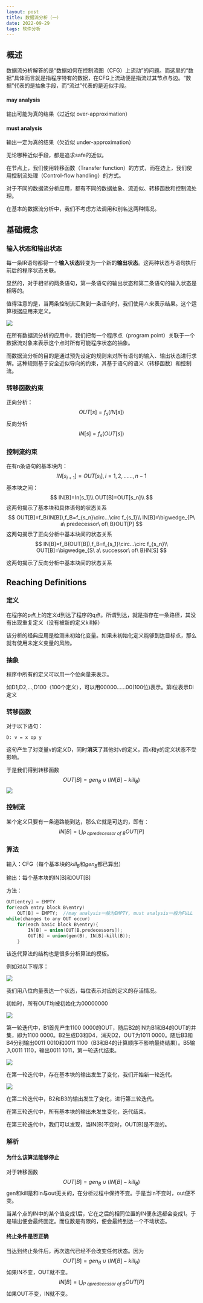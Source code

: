 ```yaml
---
layout: post
title: 数据流分析（一）
date: 2022-09-29
tags: 软件分析
---
```


## 概述

数据流分析解答的是“数据如何在控制流图（CFG）上流动”的问题。而这里的“数据”具体而言就是指程序特有的数据，在CFG上流动便是指流过其节点与边。“数据”代表的是抽象手段，而“流过”代表的是近似手段。

#### may analysis

输出可能为真的结果（过近似 over-approximation）

#### must analysis

输出一定为真的结果（欠近似 under-approximation）

无论哪种近似手段，都是追求safe的近似。

在节点上，我们使用转移函数（Transfer function）的方式，而在边上，我们使用控制流处理（Control-flow handling）的方式。

对于不同的数据流分析应用，都有不同的数据抽象、流近似、转移函数和控制流处理。

在基本的数据流分析中，我们不考虑方法调用和别名这两种情况。

## 基础概念

### 输入状态和输出状态

每一条IR语句都将一个**输入状态**转变为一个新的**输出状态**。这两种状态与语句执行前后的程序状态关联。

显然的，对于相邻的两条语句，第一条语句的输出状态和第二条语句的输入状态是相等的。

值得注意的是，当两条控制流汇聚到一条语句时，我们使用$\wedge$来表示结果。这个运算根据应用来定义。

![](https://newtank1.github.io/assets/images/QQ截图20220929184628.png)

在所有数据流分析的应用中，我们把每一个程序点（program point）关联于一个数据流对象来表示这个点时所有可能程序状态的抽象。

而数据流分析的目的是通过预先设定的规则来对所有语句的输入、输出状态进行求解。这种规则基于安全近似导向的约束，其基于语句的语义（转移函数）和控制流。

### 转移函数约束

正向分析：
$$
OUT[s]=f_s(IN[s])
$$
反向分析
$$
IN[s]=f_s(OUT[s])
$$

### 控制流约束

在有n条语句的基本块内：
$$
IN[s_{i+1}]=OUT[s_i],i=1,2,......,n-1
$$
基本块之间：
$$
IN[B]=In[s_1]\\
OUT[B]=OUT[s_n]\\
$$
这两句揭示了基本块和具体语句的状态关系
$$
OUT[B]=f_B(IN[B]),f_B=f_{s_n}\circ...\circ f_{s_1}\\
IN[B]=\bigwedge_{P\ a\ predecessor\ of\ B}OUT[P]
$$
这两句揭示了正向分析中基本块间的状态关系
$$
IN[B]=f_B(OUT[B]),f_B=f_{s_1}\circ...\circ f_{s_n}\\
OUT[B]=\bigwedge_{S\ a\ successor\ of\ B}IN[S]
$$

这两句揭示了反向分析中基本块间的状态关系

## Reaching Definitions

### 定义

在程序的p点上的定义d到达了程序的q点。所谓到达，就是指存在一条路径，其没有出现重复定义（没有被新的定义kill掉）

该分析的经典应用是检测未初始化变量。如果未初始化定义能够到达目标点，那么就有使用未定义变量的风险。

### 抽象

程序中所有的定义可以用一个位向量来表示。

如D1,D2,...,D100（100个定义），可以用00000……00(100位)表示。第i位表示Di定义

### 转移函数

对于以下语句：

```
D: v = x op y
```

这句产生了对变量v的定义D，同时**消灭**了其他对v的定义，而x和y的定义状态不受影响。

于是我们得到转移函数
$$
OUT[B]=gen_B \cup (IN[B]-kill_B)
$$
![](https://newtank1.github.io/assets/images/QQ截图20220929191450.png)

### 控制流

某个定义只要有一条道路能到达，那么它就是可达的，即有：
$$
IN[B]=\bigcup _{P\ a predecessor\ of\ B}OUT[P]
$$

### 算法

输入：CFG（每个基本块的$kill_B$和$gen_B$都已算出）

输出：每个基本块的IN[B]和OUT[B]

方法：

```c++
OUT[entry] = EMPTY
for(each entry block B\entry)
	OUT[B] = EMPTY;  //may analysis一般为EMPTY, must analysis一般为FULL
while(changes to any OUT occur)
	for(each basic block B\entry){
		IN[B] = union(OUT[B.predecessors]);
		OUT[B] = union(gen(B), IN[B]-kill(B));
	}
```

该迭代算法的结构也是很多分析算法的模板。

例如对以下程序：

![](https://newtank1.github.io/assets/images/QQ截图20220929193313.png)

我们用八位向量表达一个状态，每位表示对应的定义的存活情况。

初始时，所有OUT均被初始化为00000000

![](https://newtank1.github.io/assets/images/QQ截图20220929193851.png)

第一轮迭代中，B1首先产生1100 0000的OUT，随后B2的IN为B1和B4的OUT的并集，即为1100 0000。B2生成D3和D4，消灭D2，OUT为1011 0000。随后B3和B4分别输出0011 0010和0011 1100（B3和B4的计算顺序不影响最终结果）。B5输入0011 1110，输出0011 1011，第一轮迭代结束。

![](https://newtank1.github.io/assets/images/QQ截图20220929194920.png)

在第一轮迭代中，存在基本块的输出发生了变化，我们开始新一轮迭代。

![](https://newtank1.github.io/assets/images/QQ截图20220929195640.png)

在第二轮迭代中，B2和B3的输出发生了变化，进行第三轮迭代。

在第三轮迭代中，所有基本块的输出未发生变化，迭代结束。

在第三轮迭代中，我们可以发现，当IN[B]不变时，OUT[B]是不变的。

### 解析

#### 为什么该算法能够停止

对于转移函数
$$
OUT[B]=gen_B \cup (IN[B]-kill_B)
$$
gen和kill是和in与out无关的，在分析过程中保持不变。于是当in不变时，out便不变。

当某个点的IN中的某个值变成1后，它在之后的相同位置的IN便永远都会变成1。于是输出便会最终固定。而位数是有限的，便会最终到达一个不动状态。

#### 终止条件是否正确

当达到终止条件后，再次迭代已经不会改变任何状态。因为
$$
OUT[B]=gen_B \cup (IN[B]-kill_B)
$$
如果IN不变，OUT就不变。
$$
IN[B]=\bigcup _{P\ a predecessor\ of\ B}OUT[P]
$$
如果OUT不变，IN就不变。